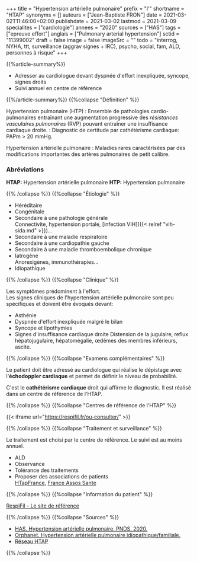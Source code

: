 +++
title = "Hypertension artérielle pulmonaire"
prefix = "l'"
shortname = "HTAP"
synonyms = []
auteurs = ["Jean-Baptiste FRON"]
date = 2021-03-02T11:46:00+02:00
publishdate = 2021-03-02
lastmod = 2021-03-09
specialites = ["cardiologie"]
annees = "2020"
sources = ["HAS"]
tags = ["epreuve effort"]
anglais = ["Pulmonary arterial hypertension"]
sctid = "11399002"
draft = false
image = false
imageSrc = ""
todo = "interrog, NYHA, ttt, surveillance (aggrav signes + IRC), psycho, social, fam, ALD, personnes à risque"
+++

{{%article-summary%}}

- Adresser au cardiologue devant dyspnée d'effort inexpliquée, syncope, signes droits
- Suivi annuel en centre de référence

{{%/article-summary%}}
{{%collapse "Définition" %}}

Hypertension pulmonaire (HTP)
: Ensemble de pathologies cardio-pulmonaires entraînant une augmentation progressive des *résistances vasculaires pulmonaires* (RVP) pouvant entraîner une insuffisance cardiaque droite.
: Diagnostic de certitude par cathétérisme cardiaque: PAPm > 20 mmHg.

Hypertension artérielle pulmonaire
: Maladies rares caractérisées par des modifications importantes des artères pulmonaires de petit calibre.

### Abréviations

**HTAP:** Hypertension artérielle pulmonaire
**HTP:** Hypertension pulmonaire

{{% /collapse %}}
{{%collapse "Étiologie" %}}

- Héréditaire
- Congénitale
- Secondaire à une pathologie générale  
Connectivite, hypertension portale, [infection VIH]({{< relref "vih-sida.md" >}})...
- Secondaire à une maladie respiratoire
- Secondaire à une cardiopathie gauche
- Secondaire à une maladie thromboembolique chronique
- Iatrogène  
Anorexigènes, immunothérapies...
- Idiopathique

{{% /collapse %}}
{{%collapse "Clinique" %}}

Les symptômes prédominent à l'effort.  
Les signes cliniques de l'hypertension artérielle pulmonaire sont peu spécifiques et doivent être évoqués devant:

- Asthénie
- Dyspnée d'effort inexpliquée malgré le bilan
- Syncope et lipothymies
- Signes d'insuffisance cardiaque droite
Distension de la jugulaire, reflux hépatojugulaire, hépatomégalie, œdèmes des membres inférieurs, ascite.

{{% /collapse %}}
{{%collapse "Examens complémentaires" %}}

Le patient doit être adressé au cardiologue qui réalise le dépistage avec l'**échodoppler cardiaque** et permet de définir le niveau de probabilité.

C'est le **cathétérisme cardiaque** droit qui affirme le diagnostic. Il est réalisé dans un centre de référence de l'HTAP.

{{% /collapse %}}
{{%collapse "Centres de référence de l'HTAP" %}}

{{< iframe url="https://respifil.fr/ou-consulter/" >}}

{{% /collapse %}}
{{%collapse "Traitement et surveillance" %}}

Le traitement est choisi par le centre de référence. Le suivi est au moins annuel.

- ALD
- Observance
- Tolérance des traitements
- Proposer des associations de patients  
[HTapFrance](http://www.htapfrance.com/new.asp), [France Assos Sante](https://www.france-assos-sante.org/)

{{% /collapse %}}
{{%collapse "Information du patient" %}}

[RespiFil - Le site de référence](https://respifil.fr/maladies/hypertension-pulmonaire/)

{{% /collapse %}}
{{%collapse "Sources" %}}

- [HAS. Hypertension artérielle pulmonaire. PNDS. 2020.](https://www.has-sante.fr/jcms/p_3167172/fr/hypertension-arterielle-pulmonaire)
- [Orphanet. Hypertension artérielle pulmonaire idiopathique/familiale.](https://www.orpha.net/consor/www/cgi-bin/OC_Exp.php?lng=FR&Expert=422)
- [Réseau HTAP](http://www.reseau-htap.fr/)

{{% /collapse %}}

